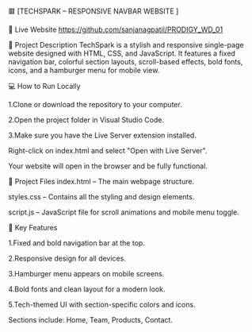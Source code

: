 🟥 [TECHSPARK – RESPONSIVE NAVBAR WEBSITE ]

🔗 Live Website
https://github.com/sanjanagpatil/PRODIGY_WD_01 

📄 Project Description
TechSpark is a stylish and responsive single-page website designed with HTML, CSS, and JavaScript. It features a fixed navigation bar, colorful section layouts, scroll-based effects, bold fonts, icons, and a hamburger menu for mobile view.

💻 How to Run Locally

1.Clone or download the repository to your computer.

2.Open the project folder in Visual Studio Code.

3.Make sure you have the Live Server extension installed.

Right-click on index.html and select "Open with Live Server".

Your website will open in the browser and be fully functional.

📁 Project Files
index.html – The main webpage structure.

styles.css – Contains all the styling and design elements.

script.js – JavaScript file for scroll animations and mobile menu toggle.

📱 Key Features

1.Fixed and bold navigation bar at the top.

2.Responsive design for all devices.

3.Hamburger menu appears on mobile screens.

4.Bold fonts and clean layout for a modern look.

5.Tech-themed UI with section-specific colors and icons.

Sections include: Home, Team, Products, Contact.

